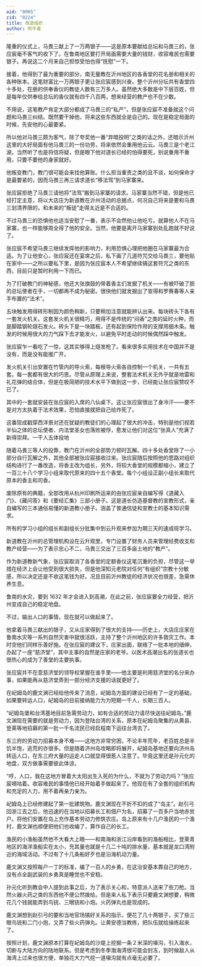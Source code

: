 ```yaml
---
aid: "0005"
zid: "0224"
title: 改造组织
author: 吹牛者
---
```


隆重的仪式上，马畏三献上了一万两银子——这是原本要献给总坛和马畏三的，张应宸毫不客气的收下了。在鲁南地区要打开局面需要大量的钱财，收容难民也需要银子。再说这二个月来自己担惊受怕也得“抚慰”一下。

接着，他得到了最为重要的部分，南无量教在沂州地区的各香堂的花名册和相关的各种账本。这笔财富比一万两银子更让张应宸感到兴奋。整个沂州分坛共有香堂四十多处，在册的供奉香仪的教徒人数有三万多人。虽然绝大多数是中下层百姓，但是每年仅供奉给总坛的香仪就有四千八百两，想来经营的教产也不在少数。

不用说，这笔教产肯定大部分都成了马畏三的“私产”，但是张应宸不准备就这个问题和马畏三纠结。既然要干掉他，将来这些东西就全是自己的。现在是稳定局面的时候，先安他的心最要紧。

所以他对马畏三颇为客气，除了夸奖他一番“弃暗投明”之类的话之外，还暗示沂州这里的大好局面有他马畏三的一份功劳，将来依然会重用他云云。马畏三是个老江湖，当然听了也是将信将疑，但是眼下他对道长已经的怕得要死，别说重用不重用，只要不要他的身家就好。

他叛变教门，教门很可能会来找他算账。什么担当重责之类的且不谈，如何保命才是最要紧的，因而马畏三再三请求道长“移法驾”到马家寨来。

张应宸拒绝了马畏三请他将“法驾”搬到马家寨的请求。马家寨当然不错，但是他已经打定主意，将以大店庄为新道教在沂州活动的总据点，何况自己将来是要和马畏三划清界限的，和未来的“叛徒”走得太近是不合适的。

不过马畏三的恐惧他也适当安慰了一番，表示不会然他让他吃亏。就算他人不在马家寨，也一样能够周全得了他的安全。当然，他要是离开马家寨到处乱跑就不好说了。

张应宸不希望马畏三继续发挥他的影响力，利用恐惧心理把他圈在马家寨最为合适。为了让他安心，张应宸还在宴席之后，私下画了几道符咒交给马畏三，要他贴在家中——之所以要私下里，是因为张应宸本人不希望继续搞这套符咒之类的东西，目前只是暂时利用一下而已。

为了打破教门的神秘感，他还大张旗鼓的带着香主们发掘了机关——有被吓破了胆的总坛使者在手，一切都再不成为秘密。很快他们就发掘出了宣得和罗赛春等人亲手布置的“法术”。

五块触发用得砖形制因为颜色稍新，只要稍加注意就能辨认出来。每块砖头下各有一套发火机关。这套发火机关很精巧，用得不是传统的“闷香”之类的延时火种，而是脚踏钢轮燧石发火。砖头下是一块踏板，还有起到保险作用的支撑用细木条。触发的时候用很大的力气踩下去才能发火，以避免平时走动的时候偶然踩中触发。

张应宸乍一看吃了一惊，这其实够得上燧发枪了。看来很多实用技术在中国并不是没有，而是没有能推广开。

发火机关引出安置在竹管内的导火索，每根导火索各自控制一个机关，一共有五套。每一套都有很大的巧思。尽管从原理上来说，整套法术机关无外乎就是地雷和礼花弹的结合体，但是在极简陋的技术水平下做到这一步，已经能让张应宸赞叹不已了。

其中的一套就安装在张应宸的入席的八仙桌下。这让张应宸很出了身冷汗——要不是对方太执着于法术效果，恐怕直接就把自己给炸死了。

这番现成戳穿西洋景对还在犹疑的教徒们的心理起了很大的冲击，特别是他们视若半仙之体的总坛使者、内法堂圣女也落败被俘，愈发让他们对这位“张真人”充满了新得崇拜。一干人五体投地

随着马畏三等人的投靠，教门在沂州的全部势力顿时瓦解。四十多处香堂除了一小部分自行瓦解之外，其他全部被张应宸接收过来。张应宸随后按照他的思路对组织结构进行了一番改造，将香主改为组长，另外，将较大香堂的规模都缩小，建立了一百三十八个学习小组来取代原来的四十五个香堂。每个小组设正副小组长来取代原本的香主和司香。

废除原有的典籍，全部改用从杭州印刷所运来的由张应宸亲自编写得《道藏入门》、《藏问答》和《要经汇集》三部小册子。这是道长仿造基督教的宣教形式，亲自编写的三本通俗易懂的新道教小册子。涵盖了普通信徒和宣教士的基本知识需求。

所有的学习小组的组长和副组长分批集中到云升观来参加为期三天的速成班学习。

新道教在沂州的总管理机构设在云升观里，专门设置了财务人员来管理经费收支和教产经营——为了表示忠心不二，马畏三交出了三百多亩土地的“教产”。

作为新道教新气象，张应宸取消了各香堂的定额香仪这笔沉重的负担，尽管这一举措在经济上会让他受到很大损失，但是他深知元老院对任何“有组织”宗教十分敏感，所以决定还是不收这笔钱为好。况且目前沂州教徒的经济状况也很差，急需休养生息。

鲁南的水灾，要到 1632 年才会进入到高潮，在此之前，张应宸要全力经营，把沂州变成自己的稳定地盘。

不过，输出人口的事情，现在就可以做起来了。

他拿着马畏三献出的银子，又从庄家得到了很大的支持——历史上，大店庄庄家在鲁南水灾等一系列自然灾害中就很活跃，主持了整个沂州地区的许多救灾工作。本时空他们同样乐善好施。在张应宸的建议下，庄家出面，联络了一批本地的缙绅，办起了一座“慈济堂”，其中主事的自然是庄家的老爷。以医术高潮出名的张道长也很热心的成为了善堂的主要执事。

张应宸并不在意慈济堂的领导权掌握在谁手里——他主要是利用慈济堂的名分来办事，如果能再从慈济堂弄到一部分经济支援的话就更好了。

在屺姆岛的鹿文渊已经给他传来了消息，屺姆岛方面的建设已经有了一定的基础，如果要转运人口，屺姆岛的目前接纳能力为为短期一千人，长期三百人。

“屺姆岛堡和台湾基地目前急需劳动力，如有合适的劳动力请尽快送往屺姆岛。”鹿文渊现在需要的就是劳动力，因为登陆台湾的关系，原本在屺姆岛聚集的从黄县、登莱等地招募的第一批一千名流民已经启程南下运往台湾去了。

东三府的劳动力招募本身不难——这地方非常穷困，不论丰年荒年，老百姓总是半饥半饱，逃荒的亦很多。但是随着济州岛攻略即将展开，屺姆岛基地还要向济州岛转运人口，在东三府大量的运走人口就显得很惹人注意了。毕竟这里还是孙元化的地盘，双方做事需要彼此体谅。

“哼，人口，我在这地方冒着大太阳出生入死的为什么，不就为了劳动力吗？”张应宸嘀咕着。收容难民的事情他已经开始着手做起来了。他现在有了全套的组织机构和充足的人力，用不着再亲力亲为。

屺姆岛上已经修建起了第一批建筑物。鹿文渊现在不折不扣的成了“岛主”。赵引弓回浙江去之后，他迅速的在当地以招募长工和佃户为名，招募了一百多户当地赤贫户。将他们安置在岛上充作基本劳动力修筑农庄。岛上原来有十几户渔民的一个渔村，鹿文渊也顺便把他们也收编了，算作自己的长工。

渔民的小渔船虽然他不大看大上眼——和南海和浙江沿岸看到的渔船相比，登莱青地区的海洋渔船实在太小，充其量也就是十几二十吨的排水量，基本就是龙口湾附近的海域活动。不过有了十几条船好歹也是沿海机动力量。

鹿文渊又按照每户一丁的标准，编了一百人的乡勇，在这治安基本靠自己的地方，没有点全副武装的乡勇真是睡觉也不安稳。

孙元化听到教会中人提到此事之后，为了表示关心和，特意派人送来了些刀枪。当然火器火药之类的东西他不便公然拨给。但是来人私下表示只要鹿文渊想要，稍微花几个钱就能弄到鸟铳、三眼铳和小炮。火药弹丸也是现成的。

鹿文渊想到赵引弓的要和当地官场搞好关系的指示，便花了几十两银子，买了些三眼鸟铳和二门小炮，又弄了些火药弹丸。让黄安德当教练，把队伍就给操练起来了。

按照计划，鹿文渊原本打算在屺姆岛的沙堤上挖掘一条２米深的壕沟，引入海水，切断与大陆方向的陆地联系。但是考虑到冬季渤海湾很可能会封冻，到时候敌人从海湾上过来也很方便，单独花大力气挖一道壕沟就有点毫无必要了。

